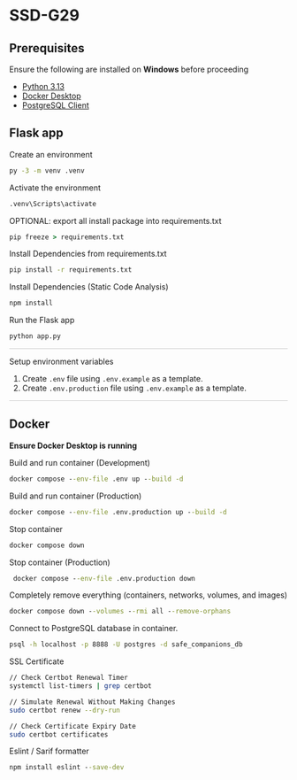 # SSD-G29

## Prerequisites

Ensure the following are installed on **Windows** before proceeding

* [Python 3.13](https://www.python.org/downloads/)
* [Docker Desktop](https://www.docker.com/products/docker-desktop/)
* [PostgreSQL Client](https://www.postgresql.org/download/)

## Flask app

Create an environment

```bat
py -3 -m venv .venv
```

Activate the environment

```bat
.venv\Scripts\activate
```

OPTIONAL: export all install package into requirements.txt

```bat
pip freeze > requirements.txt
```

Install Dependencies from requirements.txt

```bat
pip install -r requirements.txt
```

Install Dependencies (Static Code Analysis)

```bat
npm install
```

Run the Flask app

```bat
python app.py
```

<hr style="width:100%; height:1px; border:none; background-color:#ccc;">
Setup environment variables

1. Create `.env` file using `.env.example` as a template.
2. Create `.env.production` file using `.env.example` as a template.

<hr style="width:100%; height:1px; border:none; background-color:#ccc;">

## Docker

**Ensure Docker Desktop is running**

Build and run container (Development)

```bat
docker compose --env-file .env up --build -d
```

Build and run container (Production)

```bat
docker compose --env-file .env.production up --build -d
```

Stop container

```bat
docker compose down
```

Stop container (Production)

```bat
 docker compose --env-file .env.production down
```

Completely remove everything (containers, networks, volumes, and images)

```bat
docker compose down --volumes --rmi all --remove-orphans
```

Connect to PostgreSQL database in container.

```bat
psql -h localhost -p 8888 -U postgres -d safe_companions_db
```

SSL Certificate

```bash
// Check Certbot Renewal Timer
systemctl list-timers | grep certbot

// Simulate Renewal Without Making Changes
sudo certbot renew --dry-run

// Check Certificate Expiry Date
sudo certbot certificates
```

Eslint / Sarif formatter

```bat
npm install eslint --save-dev
```